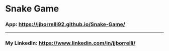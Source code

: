 # Snake Game

### App: https://jjborrelli92.github.io/Snake-Game/

---

### My LinkedIn: https://www.linkedin.com/in/jjborrelli/

